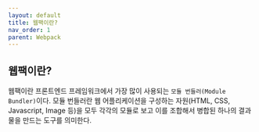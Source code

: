 ```yaml
---
layout: default
title: 웹팩이란?
nav_order: 1
parent: Webpack
---
```


## 웹팩이란?

웹팩이란 프론트엔드 프레임워크에서 가장 많이 사용되는 `모듈 번들러(Module Bundler)`이다. 모듈 번들러란 웹 어플리케이션을 구성하는 자원(HTML, CSS, Javascript, Image 등)을 모두 각각의 모듈로 보고 이를 조합해서 병합된 하나의 결과물을 만드는 도구를 의미한다.
